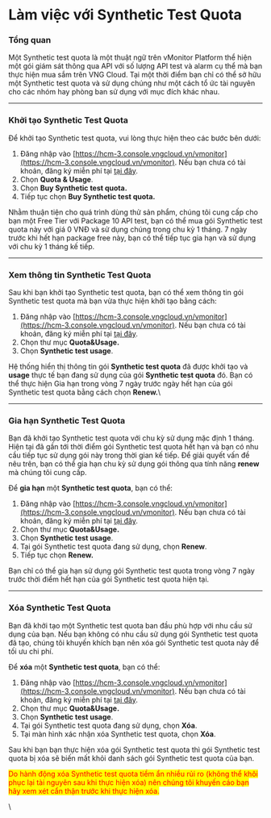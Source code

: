 # Làm việc với Synthetic Test Quota

### Tổng quan <a href="#lamviecvoisynthetictestquota-tongquan" id="lamviecvoisynthetictestquota-tongquan"></a>

Một Synthetic test quota là một thuật ngữ trên vMonitor Platform thể hiện một gói giám sát thông qua API với số lượng API test và alarm cụ thể mà bạn thực hiện mua sắm trên VNG Cloud. Tại một thời điểm bạn chỉ có thể sở hữu một Synthetic test quota và sử dụng chúng như một cách tổ ức tài nguyên cho các nhóm hay phòng ban sử dụng với mục đích khác nhau.

***

### Khởi tạo Synthetic Test Quota <a href="#lamviecvoisynthetictestquota-khoitaosynthetictestquota" id="lamviecvoisynthetictestquota-khoitaosynthetictestquota"></a>

Để khởi tạo Synthetic test quota, vui lòng thực hiện theo các bước bên dưới:

1. Đăng nhập vào [https://hcm-3.console.vngcloud.vn/vmonitor](https://hcm-3.console.vngcloud.vn/vmonitor). Nếu bạn chưa có tài khoản, đăng ký miễn phí tại [tại đây](https://register.vngcloud.vn/signup).
2. Chọn **Quota & Usage**.
3. Chọn **Buy Synthetic test quota.**
4. Tiếp tục chọn **Buy Synthetic test quota.**

Nhằm thuận tiện cho quá trình dùng thử sản phẩm, chúng tôi cung cấp cho bạn một Free Tier với Package 10 API test, bạn có thể mua gói Synthetic test quota này với giá 0 VNĐ và sử dụng chúng trong chu kỳ 1 tháng. 7 ngày trước khi hết hạn package free này, bạn có thể tiếp tục gia hạn và sử dụng với chu kỳ 1 tháng kế tiếp.&#x20;

***

### Xem thông tin Synthetic Test Quota <a href="#lamviecvoisynthetictestquota-xemthongtinsynthetictestquota" id="lamviecvoisynthetictestquota-xemthongtinsynthetictestquota"></a>

Sau khi bạn khởi tạo Synthetic test quota, bạn có thể xem thông tin gói Synthetic test quota mà bạn vừa thực hiện khởi tạo bằng cách:&#x20;

1. Đăng nhập vào [https://hcm-3.console.vngcloud.vn/vmonitor](https://hcm-3.console.vngcloud.vn/vmonitor). Nếu bạn chưa có tài khoản, đăng ký miễn phí tại [tại đây](https://register.vngcloud.vn/signup).
2. Chọn thư mục **Quota\&Usage.**
3. Chọn **Synthetic test usage**.

Hệ thống hiển thị thông tin gói **Synthetic test quota** đã được khởi tạo và **usage** thực tế bạn đang sử dụng của gói **Synthetic test quota** đó. Bạn có thể thực hiện Gia hạn trong vòng 7 ngày trước ngày hết hạn của gói Synthetic test quota bằng cách chọn **Renew.**\


***

### Gia hạn Synthetic Test Quota <a href="#lamviecvoisynthetictestquota-giahansynthetictestquota" id="lamviecvoisynthetictestquota-giahansynthetictestquota"></a>

Bạn đã khởi tạo Synthetic test quota với chu kỳ sử dụng mặc định 1 tháng. Hiện tại đã gần tới thời điểm gói Synthetic test quota hết hạn và bạn có nhu cầu tiếp tục sử dụng gói này trong thời gian kế tiếp. Để giải quyết vấn đề nêu trên, bạn có thể gia hạn chu kỳ sử dụng gói thông qua tính năng **renew** mà chúng tôi cung cấp.

Để **gia hạn** một **Synthetic test quota**, bạn có thể:&#x20;

1. Đăng nhập vào [https://hcm-3.console.vngcloud.vn/vmonitor](https://hcm-3.console.vngcloud.vn/vmonitor). Nếu bạn chưa có tài khoản, đăng ký miễn phí tại [tại đây](https://register.vngcloud.vn/signup).
2. Chọn thư mục **Quota\&Usage.**
3. Chọn **Synthetic test usage**.
4. Tại gói Synthetic test quota đang sử dụng, chọn **Renew**.
5. Tiếp tục chọn **Renew.**

Bạn chỉ có thể gia hạn sử dụng gói Synthetic test quota trong vòng 7 ngày trước thời điểm hết hạn của gói Synthetic test quota hiện tại.

***

### Xóa Synthetic Test Quota <a href="#lamviecvoisynthetictestquota-xoasynthetictestquota" id="lamviecvoisynthetictestquota-xoasynthetictestquota"></a>

Bạn đã khởi tạo một Synthetic test quota ban đầu phù hợp với nhu cầu sử dụng của bạn. Nếu bạn không có nhu cầu sử dụng gói Synthetic test quota đã tạo, chúng tôi khuyến khích bạn nên xóa gói Synthetic test quota này để tối ưu chi phí.&#x20;

Để **xóa** một **Synthetic test quota**, bạn có thể:&#x20;

1. Đăng nhập vào [https://hcm-3.console.vngcloud.vn/vmonitor](https://hcm-3.console.vngcloud.vn/vmonitor). Nếu bạn chưa có tài khoản, đăng ký miễn phí tại [tại đây](https://register.vngcloud.vn/signup).
2. Chọn thư mục **Quota\&Usage.**
3. Chọn **Synthetic test usage**.
4. Tại gói Synthetic test quota đang sử dụng, chọn **Xóa**.
5. Tại màn hình xác nhận xóa Synthetic test quota, chọn **Xóa**.

Sau khi bạn bạn thực hiện xóa gói Synthetic test quota thì gói Synthetic test quota bị xóa sẽ biến mất khỏi danh sách gói Synthetic test quota của bạn.&#x20;

<mark style="color:red;">Do hành động xóa Synthetic test quota tiềm ẩn nhiều rủi ro (không thể khôi phục lại tài nguyên sau khi thực hiện xóa) nên chúng tôi khuyến cáo bạn hãy xem xét cẩn thận trước khi thực hiện xóa.</mark>&#x20;

\
